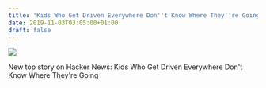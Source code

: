 ```yaml
---
title: 'Kids Who Get Driven Everywhere Don''t Know Where They''re Going'
date: 2019-11-03T03:05:00+01:00
draft: false
---
```


![](https://ifttt.com/images/no_image_card.png)  

New top story on Hacker News: Kids Who Get Driven Everywhere Don't Know Where They're Going